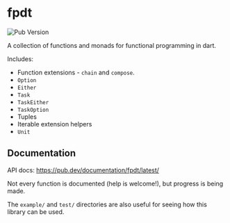 # fpdt

![Pub Version](https://img.shields.io/pub/v/fpdt?style=for-the-badge)

A collection of functions and monads for functional programming in dart.

Includes:

- Function extensions - `chain` and `compose`.
- `Option`
- `Either`
- `Task`
- `TaskEither`
- `TaskOption`
- Tuples
- Iterable extension helpers
- `Unit`

## Documentation

API docs: https://pub.dev/documentation/fpdt/latest/

Not every function is documented (help is welcome!), but progress is being made.

The `example/` and `test/` directories are also useful for seeing how this
library can be used.
